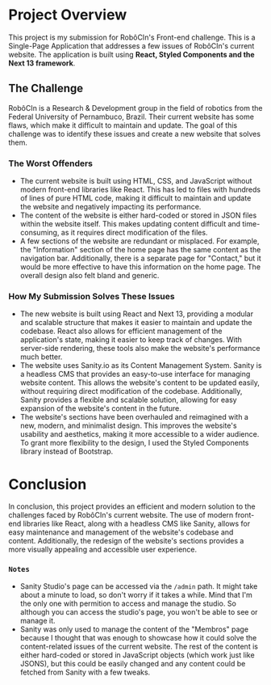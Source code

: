 # Project Overview

This project is my submission for RobôCIn's Front-end challenge. This is a Single-Page Application that addresses a few issues of RobôCIn's current website. The application is built using **React, Styled Components and the Next 13 framework**.

## The Challenge

RobôCIn is a Research & Development group in the field of robotics from the Federal University of Pernambuco, Brazil. Their current website has some flaws, which make it difficult to maintain and update. The goal of this challenge was to identify these issues and create a new website that solves them.

### The Worst Offenders

- The current website is built using HTML, CSS, and JavaScript without modern front-end libraries like React. This has led to files with hundreds of lines of pure HTML code, making it difficult to maintain and update the website and negatively impacting its performance. 
- The content of the website is either hard-coded or stored in JSON files within the website itself. This makes updating content difficult and time-consuming, as it requires direct modification of the files. 
- A few sections of the website are redundant or misplaced. For example, the "Information" section of the home page has the same content as the navigation bar. Additionally, there is a separate page for "Contact," but it would be more effective to have this information on the home page. The overall design also felt bland and generic.

### How My Submission Solves These Issues

- The new website is built using React and Next 13, providing a modular and scalable structure that makes it easier to maintain and update the codebase. React also allows for efficient management of the application's state, making it easier to keep track of changes. With server-side rendering, these tools also make the website's performance much better.
- The website uses Sanity.io as its Content Management System. Sanity is a headless CMS that provides an easy-to-use interface for managing website content. This allows the website's content to be updated easily, without requiring direct modification of the codebase. Additionally, Sanity provides a flexible and scalable solution, allowing for easy expansion of the website's content in the future.
- The website's sections have been overhauled and reimagined with a new, modern, and minimalist design. This improves the website's usability and aesthetics, making it more accessible to a wider audience. To grant more flexibility to the design, I used the Styled Components library instead of Bootstrap. 

# Conclusion

In conclusion, this project provides an efficient and modern solution to the challenges faced by RobôCIn's current website. The use of modern front-end libraries like React, along with a headless CMS like Sanity, allows for easy maintenance and management of the website's codebase and content. Additionally, the redesign of the website's sections provides a more visually appealing and accessible user experience.

### `Notes`

- Sanity Studio's page can be accessed via the `/admin` path. It might take about a minute to load, so don't worry if it takes a while. Mind that I'm the only one with permition to access and manage the studio. So although you can access the studio's page, you won't be able to see or manage it. 
- Sanity was only used to manage the content of the "Membros" page because I thought that was enough to showcase how it could solve the content-related issues of the current website. The rest of the content is either hard-coded or stored in JavaScript objects (which work just like JSONS), but this could be easily changed and any content could be fetched from Sanity with a few tweaks. 

